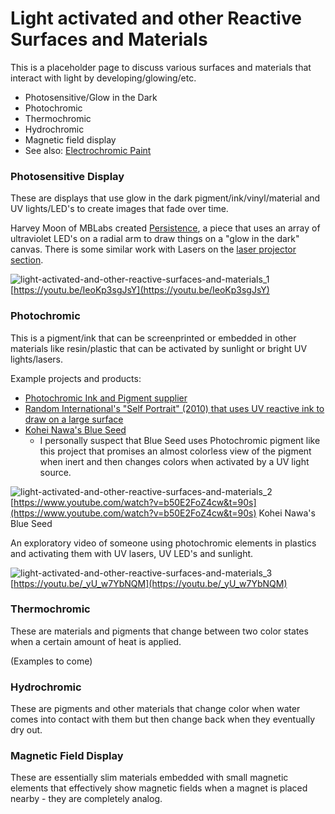 # Light activated and other Reactive Surfaces and Materials

This is a placeholder page to discuss various surfaces and materials that interact with light by developing/glowing/etc.

* Photosensitive/Glow in the Dark
* Photochromic
* Thermochromic
* Hydrochromic
* Magnetic field display
* See also: [Electrochromic Paint](electrochromic-paint.md)

### Photosensitive Display

These are displays that use glow in the dark pigment/ink/vinyl/material and UV lights/LED's to create images that fade over time.

Harvey Moon of MBLabs created [Persistence](http://www.mblabs.org/projects#/persistence/), a piece that uses an array of ultraviolet LED's on a radial arm to draw things on a "glow in the dark" canvas. There is some similar work with Lasers on the [laser projector section](../alternative-displays/laser-projectors.md#lasers-and-photosensitive-surfaces).

![light-activated-and-other-reactive-surfaces-and-materials_1](../../video_embed_images/light-activated-and-other-reactive-surfaces-and-materials_1.jpg) [https://youtu.be/IeoKp3sgJsY](https://youtu.be/IeoKp3sgJsY)

### Photochromic

This is a pigment/ink that can be screenprinted or embedded in other materials like resin/plastic that can be activated by sunlight or bright UV lights/lasers.&#x20;



Example projects and products:

* [Photochromic Ink and Pigment supplier](https://www.sfxc.co.uk/collections/photochromic-pigments)
* [Random International's "Self Portrait" (2010) that uses UV reactive ink to draw on a large surface](https://www.random-international.com/self-portrait-2010)
* [Kohei Nawa's Blue Seed](http://kohei-nawa.net/projects\_category/blue-seed/)
  * I personally suspect that Blue Seed uses Photochromic pigment like this project that promises an almost colorless view of the pigment when inert and then changes colors when activated by a UV light source.

![light-activated-and-other-reactive-surfaces-and-materials_2](../../video_embed_images/light-activated-and-other-reactive-surfaces-and-materials_2.jpg) [https://www.youtube.com/watch?v=b50E2FoZ4cw&t=90s](https://www.youtube.com/watch?v=b50E2FoZ4cw&t=90s)
Kohei Nawa's Blue Seed


An exploratory video of someone using photochromic elements in plastics and activating them with  UV lasers, UV LED's and sunlight.

![light-activated-and-other-reactive-surfaces-and-materials_3](../../video_embed_images/light-activated-and-other-reactive-surfaces-and-materials_3.jpg) [https://youtu.be/_yU_w7YbNQM](https://youtu.be/_yU_w7YbNQM)

### Thermochromic

These are materials and pigments that change between two color states when a certain amount of heat is applied.

(Examples to come)

### Hydrochromic

These are pigments and other materials that change color when water comes into contact with them but then change back when they eventually dry out.

### Magnetic Field Display

These are essentially slim materials embedded with small magnetic elements that effectively show magnetic fields when a magnet is placed nearby - they are completely analog.

